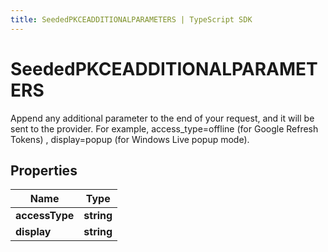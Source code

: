 ```yaml
---
title: SeededPKCEADDITIONALPARAMETERS | TypeScript SDK
---
```



# SeededPKCEADDITIONALPARAMETERS

Append any additional parameter to the end of your request, and it will be sent to the provider. For example, access_type=offline (for Google Refresh Tokens) , display=popup (for Windows Live popup mode).

## Properties

Name | Type
------------ | -------------
**accessType** | **string**
**display** | **string**


